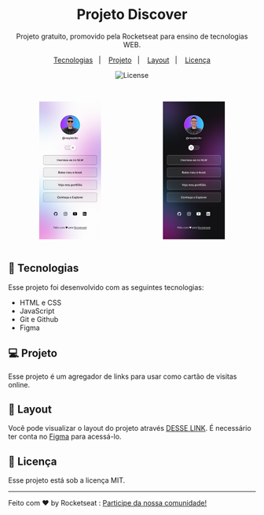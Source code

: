 <h1 align="center"> Projeto Discover </h1>

<p align="center">
Projeto gratuito, promovido pela Rocketseat para ensino de tecnologias WEB.
</p>

<p align="center">
  <a href="#-tecnologias">Tecnologias</a>&nbsp;&nbsp;&nbsp;|&nbsp;&nbsp;&nbsp;
  <a href="#-projeto">Projeto</a>&nbsp;&nbsp;&nbsp;|&nbsp;&nbsp;&nbsp;
  <a href="#-layout">Layout</a>&nbsp;&nbsp;&nbsp;|&nbsp;&nbsp;&nbsp;
  <a href="#memo-licença">Licença</a>
</p>

<p align="center">
  <img alt="License" src="https://img.shields.io/static/v1?label=license&message=MIT&color=49AA26&labelColor=000000">
</p>

<br>
<div style="display: flex;">
<p align="center">
  <img alt="projeto1" src=".github/light mode.jpg" width="50%">
  <p align="center">
  <img alt="projeto2" src=".github/Dark mode.jpg" width="50%">
</p>
</p>
</div>


## 🚀 Tecnologias

Esse projeto foi desenvolvido com as seguintes tecnologias:

- HTML e CSS
- JavaScript
- Git e Github
- Figma

## 💻 Projeto

Esse projeto é um agregador de links para usar como cartão de visitas online.

## 🔖 Layout

Você pode visualizar o layout do projeto através [DESSE LINK](https://www.figma.com/file/J1Z33MISC22YZB8wfxiIns/NLW-Copa-Explorer/duplicate). É necessário ter conta no [Figma](https://figma.com) para acessá-lo.

## :memo: Licença

Esse projeto está sob a licença MIT.

---

Feito com ♥ by Rocketseat :
 [Participe da nossa comunidade!](https://discord.gg/rocketseat)

